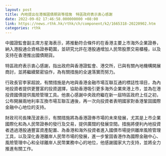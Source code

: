 ```yaml
---
layout: post
title: 內地提出在港推國債期貨等措施　特區政府表示衷心感謝
date: 2022-09-02 17:46:58.000000000 +08:00
link: https://news.rthk.hk/rthk/ch/component/k2/1665318-20220902.htm
categories: rthk
---
```


中國證監會副主席方星海表示，將推動符合條件的在香港主要上市海外企業證券，納入港股通合資格證券範圍，並研究允許在港股通增加人民幣股票交易櫃檯，以及支持在香港推出國債期貨。

特區政府表示衷心感謝，指出政府與香港證監會、港交所，已與有關內地機構開展商討，並將繼續緊密協作，為有關措施的全速落實而努力。

行政長官李家超說，有關措施是內地與香港金融市場互聯互通的標誌性項目，為內地投資者提供更豐富的投資選擇，協助香港吸引更多海外企業來港上市，並為在港投資國債提供風險管理工具。他衷心感謝中央政府繼在新一屆特區政府上任之初，公布開展兩地利率互換市場互聯互通後，再一次向投資者表明國家對香港鞏固國際金融中心地位的支持。

財政司司長陳茂波表示，有關措施將為香港證券市場的未來發展，尤其是上市企業國際化和為人民幣證券的發行及交易，提供廣闊的發展空間。措施將便利內地投資者透過港股通豐富資產配置、為香港和海外投資者進入國債市場提供離岸風險管理工具，以及深化香港離岸人民幣市場的發展，進一步鞏固香港作為國際金融中心、風險管理中心和全球離岸人民幣業務中心的地位，他感謝國家大力支持，並將全力推進有關工作。

